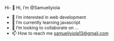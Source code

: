 Hi- 👋 Hi, I’m @Samueliyiola
- 👀 I’m interested in web development
- 🌱 I’m currently learning javascript 
- 💞️ I’m looking to collaborate on ...
- 📫 How to reach me samueliyiola13@gmail.com 

<!---
Samueliyiola/Samueliyiola is a ✨ special ✨ repository because its `README.md` (this file) appears on your GitHub profile.
You can click the Preview link to take a look at your changes.
--->
